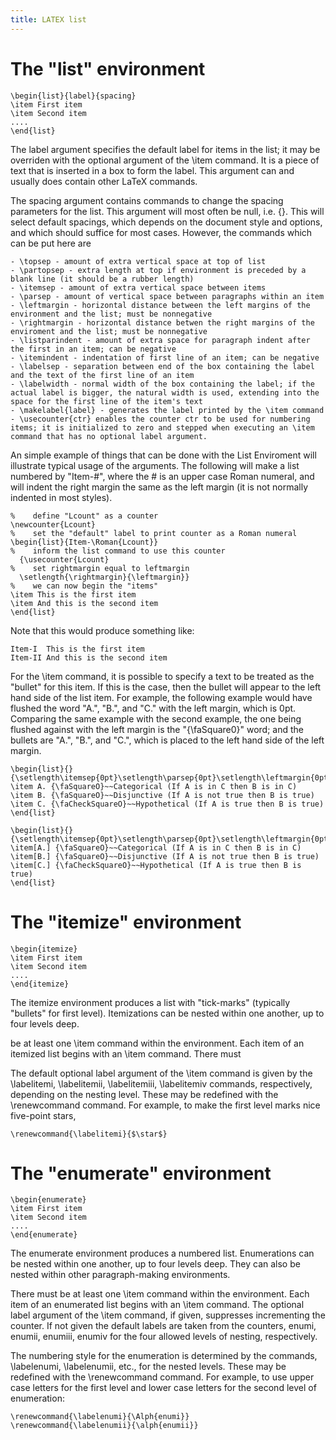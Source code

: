 ```yaml
---
title: LATEX list
---
```


# The "list" environment

    \begin{list}{label}{spacing}
    \item First item
    \item Second item
    ....
    \end{list}

The label argument specifies the default label for items in the list;
it may be overriden with the optional argument of the \item command.
It is a piece of text that is inserted in a box to form the label.
This argument can and usually does contain other LaTeX commands.

The spacing argument contains commands to change the spacing
parameters for the list. This argument will most often be null, i.e.
{}. This will select default spacings, which depends on the document
style and options, and which should suffice for most cases. However,
the commands which can be put here are

~~~
- \topsep - amount of extra vertical space at top of list
- \partopsep - extra length at top if environment is preceded by a blank line (it should be a rubber length)
- \itemsep - amount of extra vertical space between items
- \parsep - amount of vertical space between paragraphs within an item
- \leftmargin - horizontal distance between the left margins of the environment and the list; must be nonnegative
- \rightmargin - horizontal distance betwen the right margins of the enviroment and the list; must be nonnegative
- \listparindent - amount of extra space for paragraph indent after the first in an item; can be negative
- \itemindent - indentation of first line of an item; can be negative
- \labelsep - separation between end of the box containing the label and the text of the first line of an item
- \labelwidth - normal width of the box containing the label; if the actual label is bigger, the natural width is used, extending into the space for the first line of the item's text
- \makelabel{label} - generates the label printed by the \item command
- \usecounter{ctr} enables the counter ctr to be used for numbering items; it is initialized to zero and stepped when executing an \item command that has no optional label argument.
~~~

An simple example of things that can be done with the List Enviroment
will illustrate typical usage of the arguments. The following will
make a list numbered by "Item-#", where the # is an upper case Roman
numeral, and will indent the right margin the same as the left margin
(it is not normally indented in most styles).

    %    define "Lcount" as a counter
    \newcounter{Lcount}
    %    set the "default" label to print counter as a Roman numeral 
    \begin{list}{Item-\Roman{Lcount}}
    %    inform the list command to use this counter
      {\usecounter{Lcount}
    %    set rightmargin equal to leftmargin
      \setlength{\rightmargin}{\leftmargin}}
    %    we can now begin the "items"
    \item This is the first item
    \item And this is the second item
    \end{list}

Note that this would produce something like:

    Item-I  This is the first item
    Item-II And this is the second item

For the \item command, it is possible to specify a text to be treated 
as the "bullet" for this item. If this is the case, then the bullet
will appear to the left hand side of the list item. For example,
the following example would have flushed the word "A.", "B.", and "C."
with the left margin, which is 0pt. Comparing the same example with 
the second example, the one being flushed against with the left
margin is the "{\faSquare0}" word; and the bullets are "A.", "B.",
and "C.", which is placed to the left hand side of the left margin.

    \begin{list}{}{\setlength\itemsep{0pt}\setlength\parsep{0pt}\setlength\leftmargin{0pt}}
    \item A. {\faSquareO}~~Categorical (If A is in C then B is in C)
    \item B. {\faSquareO}~~Disjunctive (If A is not true then B is true)
    \item C. {\faCheckSquareO}~~Hypothetical (If A is true then B is true)
    \end{list}

    \begin{list}{}{\setlength\itemsep{0pt}\setlength\parsep{0pt}\setlength\leftmargin{0pt}}
    \item[A.] {\faSquareO}~~Categorical (If A is in C then B is in C)
    \item[B.] {\faSquareO}~~Disjunctive (If A is not true then B is true)
    \item[C.] {\faCheckSquareO}~~Hypothetical (If A is true then B is true)
    \end{list}


# The "itemize" environment

    \begin{itemize}
    \item First item
    \item Second item
    ....
    \end{itemize}

The itemize environment produces a list with "tick-marks" (typically
"bullets" for first level). Itemizations can be nested within one
another, up to four levels deep.

be at least one \item command within the environment.
Each item of an itemized list begins with an \item command. There must

The default optional label argument of the \item command is given by
the \labelitemi, \labelitemii, \labelitemiii, \labelitemiv commands,
respectively, depending on the nesting level. These may be redefined
with the \renewcommand command. For example, to make the first level
marks nice five-point stars,

    \renewcommand{\labelitemi}{$\star$}

# The "enumerate" environment

    \begin{enumerate}
    \item First item
    \item Second item
    ....
    \end{enumerate}

The enumerate environment produces a numbered list. Enumerations can
be nested within one another, up to four levels deep. They can also be
nested within other paragraph-making environments.

There must be at least one \item command within the environment.
Each item of an enumerated list begins with an \item command. The
optional label argument of the \item command, if given, suppresses
incrementing the counter. If not given the default labels are taken
from the counters, enumi, enumii, enumiii, enumiv for the four allowed
levels of nesting, respectively.

The numbering style for the enumeration is determined by the commands,
\labelenumi, \labelenumii, etc., for the nested levels. These may be
redefined with the \renewcommand command. For example, to use upper
case letters for the first level and lower case letters for the second
level of enumeration:

    \renewcommand{\labelenumi}{\Alph{enumi}}
    \renewcommand{\labelenumii}{\alph{enumii}}



